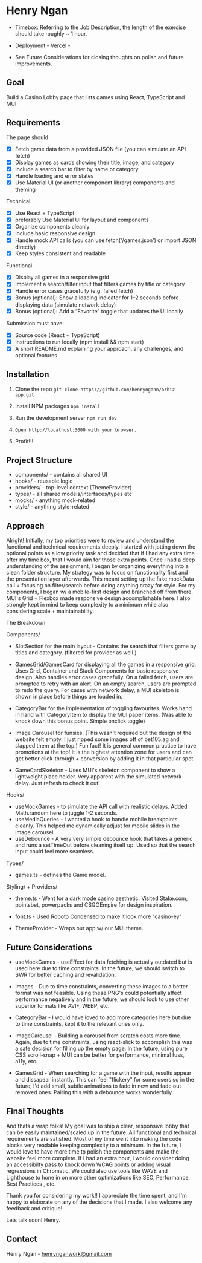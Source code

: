 # Henry Ngan

- Timebox: Referring to the Job Description, the length of the exercise should take roughly ~ 1 hour.
- Deployment - [Vercel](https://orbiz-app-henryngan.vercel.app/) -

- See Future Considerations for closing thoughts on polish and future improvements.

## Goal

Build a Casino Lobby page that lists games using React, TypeScript and MUI.

## Requirements

The page should

- [x] Fetch game data from a provided JSON file (you can simulate an API fetch)
- [x] Display games as cards showing their title, image, and category
- [x] Include a search bar to filter by name or category
- [x] Handle loading and error states
- [x] Use Material UI (or another component library) components and theming

Technical

- [x] Use React + TypeScript
- [x] preferably Use Material UI for layout and components
- [x] Organize components cleanly
- [x] Include basic responsive design
- [x] Handle mock API calls (you can use fetch('/games.json') or import JSON directly)
- [x] Keep styles consistent and readable

Functional

- [x] Display all games in a responsive grid
- [x] Implement a search/filter input that filters games by title or category
- [x] Handle error cases gracefully (e.g. failed fetch)
- [x] Bonus (optional): Show a loading indicator for 1–2 seconds before displaying data
      (simulate network delay)
- [x] Bonus (optional): Add a “Favorite” toggle that updates the UI locally

Submission must have:

- [x] Source code (React + TypeScript)
- [x] Instructions to run locally (npm install && npm start)
- [x] A short README.md explaining your approach, any challenges, and optional features

## Installation

1. Clone the repo
   `git clone https://github.com/henryngann/orbiz-app.git`
2. Install NPM packages
   `npm install`
3. Run the development server
   `npm run dev`
4. `Open http://localhost:3000 with your browser.`

5. Profit!!!

## Project Structure

- components/ - contains all shared UI
- hooks/ - reusable logic
- providers/ - top-level context (ThemeProvider)
- types/ - all shared models/interfaces/types etc
- mocks/ - anything mock-related
- style/ - anything style-related

## Approach

Alright! Initially, my top priorities were to review and understand the functional and technical requirements deeply. I started with jotting down the optional points as a low priority task and decided that if I had any extra time after my time box, that I would aim for those extra points. Once I had a deep understanding of the assignment, I began by organizing everything into a clean folder structure. My strategy was to focus on functionality first and the presentation layer afterwards. This meant setting up the fake mockData call + focusing on filter/search before doing anything crazy for style. For my components, I began w/ a mobile-first design and branched off from there. MUI's Grid + Flexbox made responsive design accomplishable here. I also strongly kept in mind to keep complexity to a minimum while also considering scale + maintainability.

The Breakdown

Components/

- SlotSection for the main layout - Contains the search that filters game by titles and category. (filtered for provider as well.)

- GamesGrid/GamesCard for displaying all the games in a responsive grid. Uses Grid, Container and Stack Components for basic responsive design. Also handles error cases gracefully. On a failed fetch, users are prompted to retry with an alert. On an empty search, users are prompted to redo the query. For cases with network delay, a MUI skeleton is shown in place before things are loaded in.

- CategoryBar for the implementation of toggling favourites. Works hand in hand with CategoryItem to display the MUI paper items. (Was able to knock down this bonus point. Simple onclick toggle)

- Image Carousel for funsies. (This wasn't required but the design of the website felt empty. I just ripped some images off of bet105.ag and slapped them at the top.) Fun fact! It is general common practice to have promotions at the top! It is the highest attention zone for users and can get better click-through + conversion by adding it in that particular spot.

- GameCardSkeleton - Uses MUI's skeleton component to show a lightweight place holder. Very apparent with the simulated network delay. Just refresh to check it out!

Hooks/

- useMockGames - to simulate the API call with realistic delays. Added Math.random here to juggle 1-2 seconds.
- useMediaQueries - I wanted a hook to handle mobile breakpoints cleanly. This helped me dynamically adjust for mobile slides in the image carousel.
- useDebounce - A very very simple debounce hook that takes a generic and runs a setTimeOut before cleaning itself up. Used so that the search input could feel more seamless.

Types/

- games.ts - defines the Game model.

Styling/ + Providers/

- theme.ts - Went for a dark mode casino aesthetic. Visited Stake.com, pointsbet, powerpacks and CSGOEmpire for design inspiration.
- font.ts - Used Roboto Condensed to make it look more "casino-ey"

- ThemeProvider - Wraps our app w/ our MUI theme.

## Future Considerations

- useMockGames - useEffect for data fetching is actually outdated but is used here due to time constraints. In the future, we should switch to SWR for better caching and revalidation.

- Images - Due to time constraints, converting these images to a better format was not feasible. Using these PNG's could potentially affect performance negatively and in the future, we should look to use other superior formats like AVIF, WEBP, etc.

- CategoryBar - I would have loved to add more categories here but due to time constraints, kept it to the relevant ones only.

- ImageCarousel - Building a carousel from scratch costs more time. Again, due to time constraints, using react-slick to accomplish this was a safe decision for filling up the empty page. In the future, using pure CSS scroll-snap + MUI can be better for performance, minimal fuss, a11y, etc.

- GamesGrid - When searching for a game with the input, results appear and dissapear instantly. This can feel "flickery" for some users so in the future, I'd add small, subtle animations to fade in new and fade out removed ones. Pairing this with a debounce works wonderfully.

## Final Thoughts

And thats a wrap folks! My goal was to ship a clear, responsive lobby that can be easily maintained/scaled up in the future. All functional and technical requirements are satisfied. Most of my time went into making the code blocks very readable keeping complexity to a minimum. In the future, I would love to have more time to polish the components and make the website feel more complete. If I had an extra hour, I would consider doing an accessibilty pass to knock down WCAG points or adding visual regressions in Chromatic. We could also use tools like WAVE and Lighthouse to hone in on more other optimizations like SEO, Performance, Best Practices , etc.

Thank you for considering my work!! I appreciate the time spent, and I'm happy to elaborate on any of the decisions that I made. I also welcome any feedback and critique!

Lets talk soon!
Henry.

## Contact

Henry Ngan - henrynganwork@gmail.com
